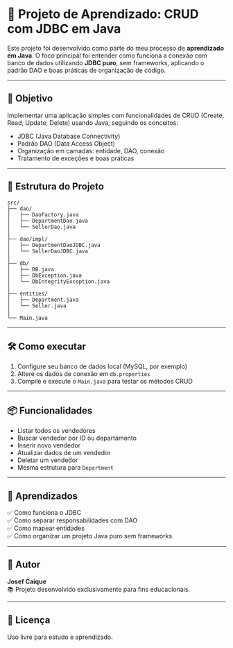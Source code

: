 
# 🧪 Projeto de Aprendizado: CRUD com JDBC em Java

Este projeto foi desenvolvido como parte do meu processo de **aprendizado em Java**. O foco principal foi entender como funciona a conexão com banco de dados utilizando **JDBC puro**, sem frameworks, aplicando o padrão DAO e boas práticas de organização de código.

---

## 🎯 Objetivo

Implementar uma aplicação simples com funcionalidades de CRUD (Create, Read, Update, Delete) usando Java, seguindo os conceitos:

- JDBC (Java Database Connectivity)
- Padrão DAO (Data Access Object)
- Organização em camadas: entidade, DAO, conexão
- Tratamento de exceções e boas práticas

---

## 📁 Estrutura do Projeto

```
src/
├── dao/
│   ├── DaoFactory.java
│   ├── DepartmentDao.java
│   └── SellerDao.java
│
├── dao/impl/
│   ├── DepartmentDaoJDBC.java
│   └── SellerDaoJDBC.java
│
├── db/
│   ├── DB.java
│   ├── DbException.java
│   └── DbIntegrityException.java
│
├── entities/
│   ├── Department.java
│   └── Seller.java
│
└── Main.java
```

---

## 🛠️ Como executar

1. Configure seu banco de dados local (MySQL, por exemplo)
2. Altere os dados de conexão em `db.properties`
3. Compile e execute o `Main.java` para testar os métodos CRUD

---

## 📦 Funcionalidades

- Listar todos os vendedores
- Buscar vendedor por ID ou departamento
- Inserir novo vendedor
- Atualizar dados de um vendedor
- Deletar um vendedor
- Mesma estrutura para `Department`

---

## 🧠 Aprendizados

✅ Como funciona o JDBC  
✅ Como separar responsabilidades com DAO  
✅ Como mapear entidades  
✅ Como organizar um projeto Java puro sem frameworks  

---

## 👤 Autor

**Josef Caique**  
📚 Projeto desenvolvido exclusivamente para fins educacionais.

---

## 📄 Licença

Uso livre para estudo e aprendizado.
